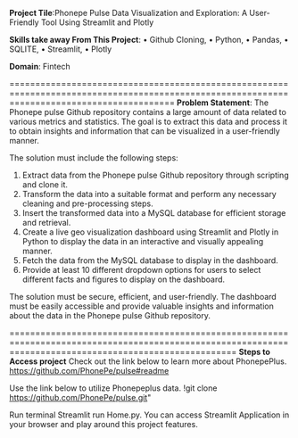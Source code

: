 **Project Tile**:Phonepe Pulse Data Visualization and Exploration: A User-Friendly Tool Using Streamlit and Plotly

**Skills take away From This Project**: 
    •	Github Cloning,
    •	Python,
    •	Pandas, 
    •	SQLITE,
    •	Streamlit, 
    •	Plotly

**Domain**: Fintech

============================================================================================================================================
**Problem Statement**:
  The Phonepe pulse Github repository contains a large amount of data related to various metrics and statistics. 
  The goal is to extract this data and process it to obtain insights and information that can be visualized in a user-friendly manner. 
  
  The solution must include the following steps:
  1. Extract data from the Phonepe pulse Github repository through scripting and clone it.
  2. Transform the data into a suitable format and perform any necessary cleaning and pre-processing steps. 
  3. Insert the transformed data into a MySQL database for efficient storage and retrieval. 
  4. Create a live geo visualization dashboard using Streamlit and Plotly in Python to display the data in an interactive and visually appealing manner. 
  5. Fetch the data from the MySQL database to display in the dashboard. 
  6. Provide at least 10 different dropdown options for users to select different facts and figures to display on the dashboard.
     
  The solution must be secure, efficient, and user-friendly. The dashboard must be easily accessible and provide valuable insights and information 
  about the data in the Phonepe pulse Github repository.

========================================================================================================================================================
**Steps to Access project**
Check out the link below to learn more about PhonepePlus.
   https://github.com/PhonePe/pulse#readme
   
Use the link below to utilize Phonepeplus data.
  !git clone https://github.com/PhonePe/pulse.git"

Run terminal Streamlit run Home.py.
You can access Streamlit Application in your browser and play around this project features.
